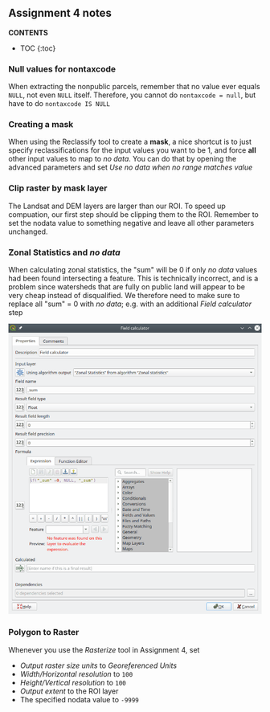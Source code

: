 ## Assignment 4 notes

**CONTENTS**

- TOC
{:toc}

### Null values for nontaxcode

When extracting the nonpublic parcels, remember that no value ever equals `NULL`, not even `NULL` itself. Therefore, you cannot do `nontaxcode = null`, but have to do `nontaxcode IS NULL`

### Creating a mask 

When using the Reclassify tool to create a **mask**, a nice shortcut is to just specify reclassifications for the input values you want to be 1, and force **all** other input values to map to *no data*. You can do that by opening the advanced parameters and set *Use no data when no range matches value*

### Clip raster by mask layer

The Landsat and DEM layers are larger than our ROI. To speed up compuation, our first step should be clipping them to the ROI. Remember to set the nodata value to something negative and leave all other parameters unchanged.

### Zonal Statistics and *no data*

When calculating zonal statistics, the "sum" will be 0 if only *no data* values had been found intersecting a feature. This is technically incorrect, and is a problem since watersheds that are fully on public land will appear to be very cheap instead of disqualified.  We therefore need to make sure to replace all "sum" = 0 with *no data*; e.g. with an additional *Field calculator* step

![](images/nodata_zonal.png)

### Polygon to Raster

Whenever you use the *Rasterize* tool in Assignment 4, set 

- *Output raster size units* to *Georeferenced Units* 
- *Width/Horizontal resolution* to `100`
- *Height/Vertical resolution* to `100`
- *Output extent* to the ROI layer
- The specified nodata value to `-9999`
